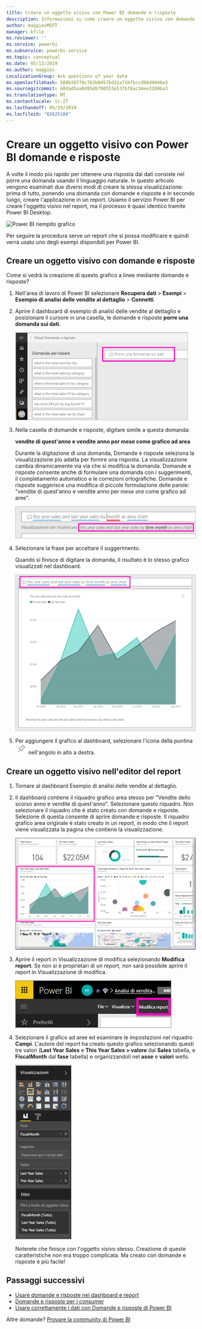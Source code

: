 ```yaml
---
title: Creare un oggetto visivo con Power BI domande e risposte
description: Informazioni su come creare un oggetto visivo con domande e risposte nel servizio Power BI usando l'esempio di analisi delle vendite al dettaglio
author: maggiesMSFT
manager: kfile
ms.reviewer: ''
ms.service: powerbi
ms.subservice: powerbi-service
ms.topic: conceptual
ms.date: 05/13/2019
ms.author: maggies
LocalizationGroup: Ask questions of your data
ms.openlocfilehash: 580b387f8c763b0457bd32a71bfbccd90d4040a3
ms.sourcegitcommit: 60dad5aa0d85db790553e537bf8ac34ee3289ba3
ms.translationtype: MT
ms.contentlocale: it-IT
ms.lasthandoff: 05/29/2019
ms.locfileid: "65625188"
---
```

# <a name="create-a-visual-with-power-bi-qa"></a>Creare un oggetto visivo con Power BI domande e risposte

A volte il modo più rapido per ottenere una risposta dai dati consiste nel porre una domanda usando il linguaggio naturale.  In questo articolo vengono esaminati due diversi modi di creare la stessa visualizzazione: prima di tutto, ponendo una domanda con domande e risposte e in secondo luogo, creare l'applicazione in un report. Usiamo il servizio Power BI per creare l'oggetto visivo nel report, ma il processo è quasi identico tramite Power BI Desktop.

![Power BI riempito grafico](media/power-bi-visualization-introduction-to-q-and-a/power-bi-qna-create-visual.png)

Per seguire la procedura serve un report che si possa modificare e quindi verrà usato uno degli esempi disponibili per Power BI.

## <a name="create-a-visual-with-qa"></a>Creare un oggetto visivo con domande e risposte

Come si vedrà la creazione di questo grafico a linee mediante domande e risposte?

1. Nell'area di lavoro di Power BI selezionare **Recupera dati** \> **Esempi** \> **Esempio di analisi delle vendite al dettaglio** > **Connetti**.

1. Aprire il dashboard di esempio di analisi delle vendite al dettaglio e posizionare il cursore in una casella, le domande e risposte **porre una domanda sui dati**.

    ![Posizionare il cursore in una casella di domande e risposte](media/power-bi-visualization-introduction-to-q-and-a/power-bi-qna-cursor-in-qna-box.png)

2. Nella casella di domande e risposte, digitare simile a questa domanda:
   
    **vendite di quest'anno e vendite anno per mese come grafico ad area**
   
    Durante la digitazione di una domanda, Domande e risposte seleziona la visualizzazione più adatta per fornire una risposta. La visualizzazione cambia dinamicamente via via che si modifica la domanda. Domande e risposte consente anche di formulare una domanda con i suggerimenti, il completamento automatico e le correzioni ortografiche. Domande e risposte suggerisce una modifica di piccole formulazione delle parole: "vendite di quest'anno e vendite anno per *mese ora* come grafico ad aree".  

    ![Domande e risposte una formulazione con correzione](media/power-bi-visualization-introduction-to-q-and-a/power-bi-qna-corrected-create-filled-chart.png)

4. Selezionare la frase per accettare il suggerimento. 
   
   Quando si finisce di digitare la domanda, il risultato è lo stesso grafico visualizzati nel dashboard.
   
   ![Domande e risposte di un grafico ad area colorata](media/power-bi-visualization-introduction-to-q-and-a/power-bi-qna-create-filled-chart.png)

4. Per aggiungere il grafico al dashboard, selezionare l'icona della puntina ![Icona Aggiungi](media/power-bi-visualization-introduction-to-q-and-a/pinnooutline.png) nell'angolo in alto a destra.

## <a name="create-a-visual-in-the-report-editor"></a>Creare un oggetto visivo nell'editor del report

1. Tornare al dashboard Esempio di analisi delle vendite al dettaglio.
   
2. Il dashboard contiene il riquadro grafico area stesso per "Vendite dello scorso anno e vendite di quest'anno".  Selezionare questo riquadro. Non selezionare il riquadro che è stato creato con domande e risposte. Selezione di questa consente di aprire domande e risposte. Il riquadro grafico area originale è stato creato in un report, in modo che il report viene visualizzata la pagina che contiene la visualizzazione.

    ![Dashboard dell'esempio di analisi delle vendite al dettaglio](media/power-bi-visualization-introduction-to-q-and-a/power-bi-dashboard.png)

1. Aprire il report in Visualizzazione di modifica selezionando **Modifica report**.  Se non si è proprietari di un report, non sarà possibile aprire il report in Visualizzazione di modifica.
   
    ![Pulsante Modifica report](media/power-bi-visualization-introduction-to-q-and-a/power-bi-edit-report.png)
4. Selezionare il grafico ad aree ed esaminare le impostazioni nel riquadro **Campi**.  L'autore del report ha creato questo grafico selezionando questi tre valori (**Last Year Sales** e **This Year Sales > valore** dal **Sales** tabella, e  **FiscalMonth** dal **fase** tabella) e organizzandoli nel **asse** e **valori** wells.
   
    ![Riquadro Visualizzazioni](media/power-bi-visualization-introduction-to-q-and-a/gnatutorial_3-new.png)

    Noterete che finisce con l'oggetto visivo stesso. Creazione di queste caratteristiche non era troppo complicata. Ma creato con domande e risposte è più facile!

## <a name="next-steps"></a>Passaggi successivi

- [Usare domande e risposte nei dashboard e report](power-bi-tutorial-q-and-a.md)  
- [Domande e risposte per i consumer](consumer/end-user-q-and-a.md)
- [Usare correttamente i dati con Domande e risposte di Power BI](service-prepare-data-for-q-and-a.md)

Altre domande? [Provare la community di Power BI](http://community.powerbi.com/)

